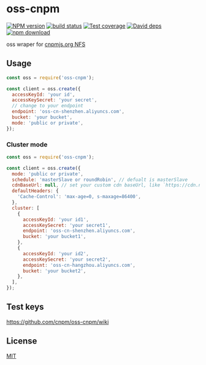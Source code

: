 oss-cnpm
========

[![NPM version][npm-image]][npm-url]
[![build status][travis-image]][travis-url]
[![Test coverage][codecov-image]][codecov-url]
[![David deps][david-image]][david-url]
[![npm download][download-image]][download-url]

[npm-image]: https://img.shields.io/npm/v/oss-cnpm.svg?style=flat-square
[npm-url]: https://npmjs.org/package/oss-cnpm
[travis-image]: https://img.shields.io/travis/cnpm/oss-cnpm.svg?style=flat-square
[travis-url]: https://travis-ci.org/cnpm/oss-cnpm
[codecov-image]: https://codecov.io/github/cnpm/oss-cnpm/coverage.svg?branch=master
[codecov-url]: https://codecov.io/github/cnpm/oss-cnpm?branch=master
[david-image]: https://img.shields.io/david/cnpm/oss-cnpm.svg?style=flat-square
[david-url]: https://david-dm.org/cnpm/oss-cnpm
[download-image]: https://img.shields.io/npm/dm/oss-cnpm.svg?style=flat-square
[download-url]: https://npmjs.org/package/oss-cnpm

oss wraper for [cnpmjs.org NFS](https://github.com/cnpm/cnpmjs.org/wiki/NFS-Guide)

## Usage

```js
const oss = require('oss-cnpm');

const client = oss.create({
  accessKeyId: 'your id',
  accessKeySecret: 'your secret',
  // change to your endpoint
  endpoint: 'oss-cn-shenzhen.aliyuncs.com',
  bucket: 'your bucket',
  mode: 'public or private',
});
```

### Cluster mode

```js
const oss = require('oss-cnpm');

const client = oss.create({
  mode: 'public or private',
  schedule: 'masterSlave or roundRobin', // defualt is masterSlave
  cdnBaseUrl: null, // set your custom cdn baseUrl, like `https://cdn.npm.taobao.org/`
  defaultHeaders: {
    'Cache-Control': 'max-age=0, s-maxage=86400',
  },
  cluster: [
    {
      accessKeyId: 'your id1',
      accessKeySecret: 'your secret1',
      endpoint: 'oss-cn-shenzhen.aliyuncs.com',
      bucket: 'your bucket1',
    },
    {
      accessKeyId: 'your id2',
      accessKeySecret: 'your secret2',
      endpoint: 'oss-cn-hangzhou.aliyuncs.com',
      bucket: 'your bucket2',
    },
  ],
});
```

## Test keys

https://github.com/cnpm/oss-cnpm/wiki

## License

[MIT](LICENSE)
